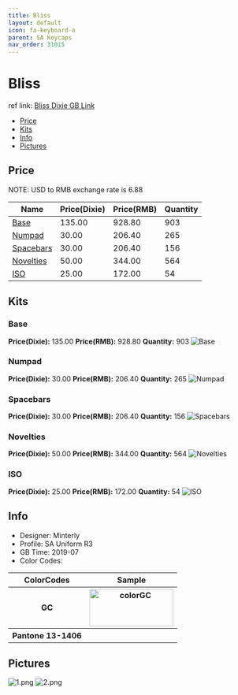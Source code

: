 ```yaml
---
title: Bliss
layout: default
icon: fa-keyboard-o
parent: SA Keycaps
nav_order: 31015
---
```


# Bliss

ref link: [Bliss Dixie GB Link](https://dixiemech.store/collections/sa-bliss/products/sa-bliss)

* [Price](#price)
* [Kits](#kits)
* [Info](#info)
* [Pictures](#pictures)


## Price  
NOTE: USD to RMB exchange rate is 6.88

| Name          | Price(Dixie)    |  Price(RMB) | Quantity |
| ------------- | ------------ |  ---------- | -------- |
|[Base](#base)|135.00|928.80|903|
|[Numpad](#numpad)|30.00|206.40|265|
|[Spacebars](#spacebars)|30.00|206.40|156|
|[Novelties](#novelties)|50.00|344.00|564|
|[ISO](#iso)|25.00|172.00|54|


## Kits
### Base
**Price(Dixie):** 135.00    **Price(RMB):** 928.80    **Quantity:** 903
<img src="{{ 'assets/images/sa-keycaps/bliss/kits_pics/base.jpg' | relative_url }}" alt="Base" class="image featured">

### Numpad
**Price(Dixie):** 30.00    **Price(RMB):** 206.40    **Quantity:** 265
<img src="{{ 'assets/images/sa-keycaps/bliss/kits_pics/numpad.jpg' | relative_url }}" alt="Numpad" class="image featured">

### Spacebars
**Price(Dixie):** 30.00    **Price(RMB):** 206.40    **Quantity:** 156
<img src="{{ 'assets/images/sa-keycaps/bliss/kits_pics/spacebars.jpg' | relative_url }}" alt="Spacebars" class="image featured">

### Novelties
**Price(Dixie):** 50.00    **Price(RMB):** 344.00    **Quantity:** 564
<img src="{{ 'assets/images/sa-keycaps/bliss/kits_pics/novelties.jpg' | relative_url }}" alt="Novelties" class="image featured">

### ISO
**Price(Dixie):** 25.00    **Price(RMB):** 172.00    **Quantity:** 54
<img src="{{ 'assets/images/sa-keycaps/bliss/kits_pics/iso.jpg' | relative_url }}" alt="ISO" class="image featured">


## Info
* Designer: Minterly
* Profile: SA Uniform R3
* GB Time: 2019-07
* Color Codes:  
<table style="width:100%">
  <tr>
    <th>ColorCodes</th>
    <th>Sample</th>
  </tr>
  <tr>
    <th>GC</th>
    <th><img src="{{ 'assets/images/sa-keycaps/SP_ColorCodes/abs/SP_Abs_ColorCodes_GC.png' | relative_url }}" alt="colorGC" height="75" width="170"></th>
  </tr>
  <tr>
    <th>Pantone 13-1406</th>
    <th></th>
  </tr>
</table>


## Pictures
<img src="{{ 'assets/images/sa-keycaps/bliss/rendering_pics/1.png' | relative_url }}" alt="1.png" class="image featured">
<img src="{{ 'assets/images/sa-keycaps/bliss/rendering_pics/2.png' | relative_url }}" alt="2.png" class="image featured">
